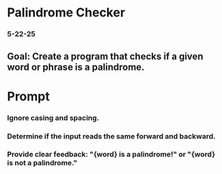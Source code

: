 # Palindrome Checker

### 5-22-25

## Goal: Create a program that checks if a given word or phrase is a palindrome.

# Prompt

### Ignore casing and spacing.

### Determine if the input reads the same forward and backward.

### Provide clear feedback: "{word} is a palindrome!" or "{word} is not a palindrome."
